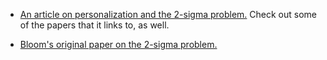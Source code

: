 * [An article on personalization and the 2-sigma problem.](https://www.edsurge.com/news/2014-08-10-personalization-and-the-2-sigma-problem) Check out some of the papers that it links to, as well.



* [Bloom's original paper on the 2-sigma problem.](http://web.mit.edu/5.95/readings/bloom-two-sigma.pdf)
